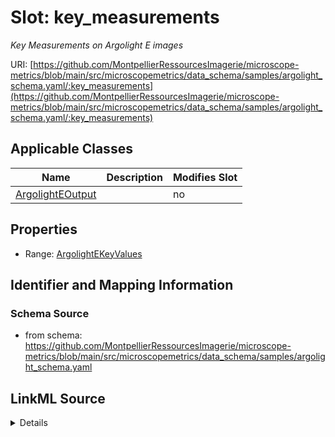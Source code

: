 # Slot: key_measurements


_Key Measurements on Argolight E images_



URI: [https://github.com/MontpellierRessourcesImagerie/microscope-metrics/blob/main/src/microscopemetrics/data_schema/samples/argolight_schema.yaml/:key_measurements](https://github.com/MontpellierRessourcesImagerie/microscope-metrics/blob/main/src/microscopemetrics/data_schema/samples/argolight_schema.yaml/:key_measurements)



<!-- no inheritance hierarchy -->




## Applicable Classes

| Name | Description | Modifies Slot |
| --- | --- | --- |
[ArgolightEOutput](ArgolightEOutput.md) |  |  no  |







## Properties

* Range: [ArgolightEKeyValues](ArgolightEKeyValues.md)





## Identifier and Mapping Information







### Schema Source


* from schema: https://github.com/MontpellierRessourcesImagerie/microscope-metrics/blob/main/src/microscopemetrics/data_schema/samples/argolight_schema.yaml




## LinkML Source

<details>
```yaml
name: key_measurements
description: Key Measurements on Argolight E images
from_schema: https://github.com/MontpellierRessourcesImagerie/microscope-metrics/blob/main/src/microscopemetrics/data_schema/samples/argolight_schema.yaml
rank: 1000
multivalued: false
alias: key_measurements
owner: ArgolightEOutput
domain_of:
- ArgolightEOutput
range: ArgolightEKeyValues

```
</details>
